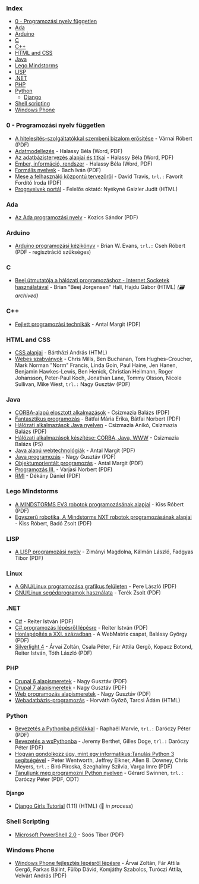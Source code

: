 ### Index

* [0 - Programozási nyelv független](#0---programozasi-nyelv-fuggetlen)
* [Ada](#ada)
* [Arduino](#arduino)
* [C](#c)
* [C++](#cpp)
* [HTML and CSS](#html-and-css)
* [Java](#java)
* [Lego Mindstorms](#lego-mindstorms)
* [LISP](#lisp)
* [.NET](#net)
* [PHP](#php)
* [Python](#python)
    * [Django](#django)
* [Shell scripting](#shell-scripting)
* [Windows Phone](#windows-phone)


### 0 - Programozási nyelv független

* [A hitelesítés-szolgáltatókkal szembeni bizalom erősítése](http://mek.oszk.hu/03900/03943/index.phtml) - Várnai Róbert (PDF)
* [Adatmodellezés](http://mek.oszk.hu/11100/11144/index.phtml) - Halassy Béla (Word, PDF)
* [Az adatbázistervezés alapjai és titkai](http://mek.oszk.hu/11100/11123/index.phtml) - Halassy Béla (Word, PDF)
* [Ember, információ, rendszer](http://mek.oszk.hu/11100/11122/index.phtml) - Halassy Béla (Word, PDF)
* [Formális nyelvek](http://mek.oszk.hu/05000/05099/index.phtml) - Bach Iván (PDF)
* [Mese a felhasználó központú tervezőről](http://mek.oszk.hu/11700/11748/index.phtml) - David Travis, `trl.:` Favorit Fordító Iroda (PDF)
* [Prognyelvek portál](http://nyelvek.inf.elte.hu/index.php) - Felelős oktató: Nyékyné Gaizler Judit (HTML)


### Ada

* [Az Ada programozási nyelv](http://mek.oszk.hu/01200/01256/index.phtml) - Kozics Sándor (PDF)


### Arduino

* [Arduino programozási kézikönyv](http://avr.tavir.hu) - Brian W. Evans, `trl.:` Cseh Róbert (PDF - regisztráció szükséges)


### C

* [Beej útmutatója a hálózati programozáshoz - Internet Socketek használatával](https://web.archive.org/web/20180630204236/http://weknowyourdreams.com/bgnet-sw.html) - Brian "Beej Jorgensen" Hall, Hajdu Gábor (HTML) *(:card_file_box: archived)*


### <a id="cpp"></a>C++

* [Fejlett programozási technikák](http://www.ms.sapientia.ro/~manyi/teaching/c++/cpp.pdf) - Antal Margit (PDF)


### HTML and CSS

* [CSS alapjai](http://weblabor.hu/cikkek/cssalapjai1) - Bártházi András (HTML)
* [Webes szabványok](http://nagygusztav.hu/webes-szabvanyok) - Chris Mills, Ben Buchanan, Tom Hughes-Croucher, Mark Norman "Norm" Francis, Linda Goin, Paul Haine, Jen Hanen, Benjamin Hawkes-Lewis, Ben Henick, Christian Heilmann, Roger Johansson, Peter-Paul Koch, Jonathan Lane, Tommy Olsson, Nicole Sullivan, Mike West, `trl.:` Nagy Gusztáv (PDF)


### Java

* [CORBA-alapú elosztott alkalmazások](http://mek.oszk.hu/01400/01404/index.phtml) - Csizmazia Balázs (PDF)
* [Fantasztikus programozás](http://mek.oszk.hu/00800/00889/index.phtml) - Bátfai Mária Erika, Bátfai Norbert (PDF)
* [Hálózati alkalmazások Java nyelven](http://mek.oszk.hu/01300/01304/index.phtml) - Csizmazia Anikó, Csizmazia Balázs (PDF)
* [Hálózati alkalmazások készítése: CORBA, Java, WWW](http://mek.oszk.hu/01700/01750/index.phtml) - Csizmazia Balázs (PS)
* [Java alapú webtechnológiák](http://www.ms.sapientia.ro/~manyi/index_java_techn.html) - Antal Margit (PDF)
* [Java programozás](http://nagygusztav.hu/java-programozas) - Nagy Gusztáv (PDF)
* [Objektumorientált programozás](http://www.ms.sapientia.ro/~manyi/teaching/oop/oop.pdf) - Antal Margit (PDF)
* [Programozás III.](http://www.sze.hu/~varjasin/oktat.html) - Varjasi Norbert (PDF)
* [RMI](http://mek.oszk.hu/01200/01263/index.phtml) - Dékány Dániel (PDF)


### Lego Mindstorms

* [A MINDSTORMS EV3 robotok programozásának alapjai](https://hdidakt.hu/wp-content/uploads/2016/01/dw_74.pdf) - Kiss Róbert (PDF)
* [Egyszerű robotika, A Mindstorms NXT robotok programozásának alapjai](http://www.banyai-kkt.sulinet.hu/robotika/Segedanyag/Egyszeru_robotika.pdf) - Kiss Róbert, Badó Zsolt (PDF)


### LISP

* [A LISP programozási nyelv](http://mek.oszk.hu/07200/07258/index.phtml) - Zimányi Magdolna, Kálmán László, Fadgyas Tibor (PDF)


### Linux

* [A GNU/Linux programozása grafikus felületen](http://mek.oszk.hu/05500/05528/index.phtml) - Pere László (PDF)
* [GNU/Linux segédprogramok használata](http://mek.oszk.hu/08700/08742/index.phtml) - Terék Zsolt (PDF)


### .NET

* [C#](http://mek.oszk.hu/10300/10384/index.phtml) - Reiter István (PDF)
* [C# programozás lépésről lépésre](http://devportal.hu) - Reiter István (PDF)
* [Honlapépítés a XXI. században](http://mek.oszk.hu/10300/10392/index.phtml) - A WebMatrix csapat, Balássy György (PDF)
* [Silverlight 4](http://mek.oszk.hu/10300/10382/index.phtml) - Árvai Zoltán, Csala Péter, Fár Attila Gergő, Kopacz Botond, Reiter István, Tóth László (PDF)


### PHP

* [Drupal 6 alapismeretek](http://nagygusztav.hu/drupal-6-alapismeretek) - Nagy Gusztáv (PDF)
* [Drupal 7 alapismeretek](http://nagygusztav.hu/drupal-7-alapismeretek) - Nagy Gusztáv (PDF)
* [Web programozás alapismeretek](http://nagygusztav.hu/web-programozas) - Nagy Gusztáv (PDF)
* [Webadatbázis-programozás](http://ade.web.elte.hu/wabp/index.html) - Horváth Győző, Tarcsi Ádám (HTML)


### Python

* [Bevezetés a Pythonba példákkal](http://mek.oszk.hu/08400/08436/index.phtml) - Raphaël Marvie, `trl.:` Daróczy Péter (PDF)
* [Bevezetés a wxPythonba](http://mek.oszk.hu/08400/08446/index.phtml) - Jeremy Berthet, Gilles Doge, `trl.:` Daróczy Péter (PDF)
* [Hogyan gondolkozz úgy, mint egy informatikus:Tanulás Python 3 segítségével](https://mtmi.unideb.hu/pluginfile.php/554/mod_resource/content/3/thinkcspy3.pdf) - Peter Wentworth, Jeffrey Elkner, Allen B. Downey, Chris Meyers, `trl.:` Biró Piroska, Szeghalmy Szilvia, Varga Imre (PDF)
* [Tanuljunk meg programozni Python nyelven](http://mek.oszk.hu/08400/08435/index.phtml) - Gérard Swinnen, `trl.:` Daróczy Péter (PDF, ODT)


#### Django

* [Django Girls Tutorial](https://tutorial.djangogirls.org/hu/) (1.11) (HTML) (:construction: *in process*)


### Shell Scripting

* [Microsoft PowerShell 2.0](http://mek.oszk.hu/10400/10402/index.phtml) - Soós Tibor (PDF)


### Windows Phone

* [Windows Phone fejlesztés lépésről lépésre](http://mek.oszk.hu/10300/10393/) - Árvai Zoltán, Fár Attila Gergő, Farkas Bálint, Fülöp Dávid, Komjáthy Szabolcs, Turóczi Attila, Velvárt András (PDF)
